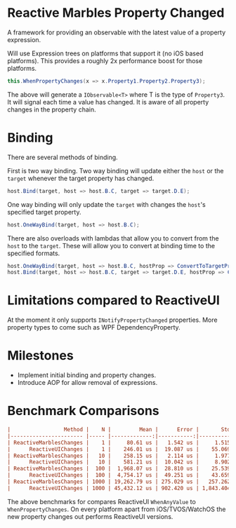 # Reactive Marbles Property Changed

A framework for providing an observable with the latest value of a property expression.

Will use Expression trees on platforms that support it (no iOS based platforms). This provides a roughly 2x performance boost for those platforms.

```cs
this.WhenPropertyChanges(x => x.Property1.Property2.Property3);
```

The above will generate a `IObservable<T>` where T is the type of `Property3`. It will signal each time a value has changed. It is aware of all property changes in the property chain.

# Binding

There are several methods of binding.

First is two way binding. Two way binding will update either the `host` or the `target` whenever the target property has changed.

```cs
host.Bind(target, host => host.B.C, target => target.D.E);
```

One way binding will only update the `target` with changes  the `host`'s specified target property.

```cs
host.OneWayBind(target, host => host.B.C);
```

There are also overloads with lambdas that allow you to convert from the `host` to the `target`. These will allow you to convert at binding time to the specified formats.

```cs
host.OneWayBind(target, host => host.B.C, hostProp => ConvertToTargetPropType(hostProp));
host.Bind(target, host => host.B.C, target => target.D.E, hostProp => ConvertToTargetPropType(hostProp), targetProp => ConvertToHostPropType(targetProp));
```

# Limitations compared to ReactiveUI

At the moment it only supports `INotifyPropertyChanged` properties. More property types to come such as WPF DependencyProperty.

# Milestones 

* Implement initial binding and property changes.
* Introduce AOP for allow removal of expressions.

# Benchmark Comparisons

```ini
|                 Method |    N |         Mean |      Error |       StdDev |     Gen 0 | Gen 1 | Gen 2 |  Allocated |
|----------------------- |----- |-------------:|-----------:|-------------:|----------:|------:|------:|-----------:|
| ReactiveMarblesChanges |    1 |     80.61 us |   1.542 us |     1.515 us |    8.9111 |     - |     - |   13.82 KB |
|      ReactiveUIChanges |    1 |    246.01 us |  19.087 us |    55.069 us |         - |     - |     - |   20.38 KB |
| ReactiveMarblesChanges |   10 |    258.15 us |   2.114 us |     1.977 us |   27.3438 |     - |     - |   42.32 KB |
|      ReactiveUIChanges |   10 |    581.21 us |  10.042 us |     8.902 us |   36.1328 |     - |     - |   55.75 KB |
| ReactiveMarblesChanges |  100 |  1,968.07 us |  28.810 us |    25.539 us |  212.8906 |     - |     - |  328.04 KB |
|      ReactiveUIChanges |  100 |  4,754.17 us |  49.251 us |    43.659 us |  281.2500 |     - |     - |  437.24 KB |
| ReactiveMarblesChanges | 1000 | 19,262.79 us | 275.029 us |   257.262 us | 2062.5000 |     - |     - | 3180.23 KB |
|      ReactiveUIChanges | 1000 | 45,432.12 us | 902.420 us | 1,843.404 us | 2000.0000 |     - |     - | 4232.83 KB |
```

The above benchmarks for compares ReactiveUI `WhenAnyValue` to `WhenPropertyChanges`. On every platform apart from iOS/TVOS/WatchOS the new property changes out performs ReactiveUI versions.
